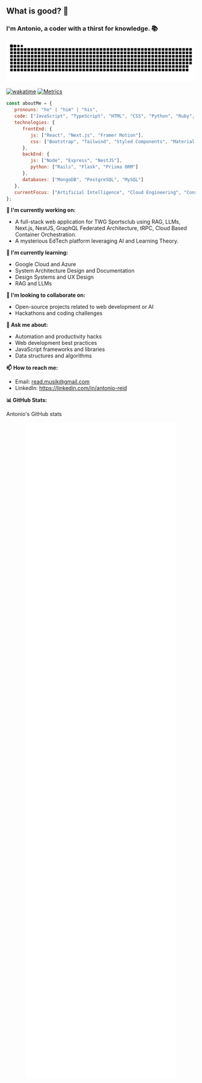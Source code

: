 ## What is good? 👋

### I'm Antonio, a coder with a thirst for knowledge. 📚

<picture>
  <source media="(prefers-color-scheme: dark)" srcset="https://raw.githubusercontent.com/platane/platane/output/github-contribution-grid-snake-dark.svg">
  <source media="(prefers-color-scheme: light)" srcset="https://raw.githubusercontent.com/platane/platane/output/github-contribution-grid-snake.svg">
  <img alt="github contribution grid snake animation" src="https://raw.githubusercontent.com/platane/platane/output/github-contribution-grid-snake.svg">
</picture>

[![wakatime](https://wakatime.com/badge/user/018dd211-b1fc-4a37-9172-f06c7f1fa85d.svg)](https://wakatime.com/@018dd211-b1fc-4a37-9172-f06c7f1fa85d)
[![Metrics](https://github.com/AReid987/AReid987/actions/workflows/main.yml/badge.svg)](https://github.com/AReid987/AReid987/actions/workflows/main.yml)

<!--START_SECTION:waka-->
<!--END_SECTION:waka-->

```javascript
const aboutMe = {
   pronouns: "he" | "him" | "his",
   code: ["JavaScript", "TypeScript", "HTML", "CSS", "Python", "Ruby", "SQL", "Bash"],
   technologies: {
      frontEnd: {
         js: ["React", "Next.js", "Framer Motion"],
         css: ["Bootstrap", "Tailwind", "Styled Components", "Material UI"]
      },
      backEnd: {
         js: ["Node", "Express", "NestJS"],
         python: ["Rails", "Flask", "Prisma ORM"]
      },
      databases: ["MongoDB", "PostgreSQL", "MySQL"]
   },
   currentFocus: ["Artificial Intelligence", "Cloud Engineering", "Constructivism"]
};
```

**🚀 I'm currently working on:**
- A full-stack web application for TWG Sportsclub using RAG, LLMs, Next.js, NestJS, GraphQL Federated Architecture, tRPC, Cloud Based Container Orchestration.
- A mysterious EdTech platform leveraging AI and Learning Theory.

**🌱 I'm currently learning:**
- Google Cloud and Azure
- System Architecture Design and Documentation
- Design Systems and UX Design
- RAG and LLMs

**👯 I'm looking to collaborate on:**
- Open-source projects related to web development or AI
- Hackathons and coding challenges

**💬 Ask me about:**
- Automation and productivity hacks
- Web development best practices
- JavaScript frameworks and libraries
- Data structures and algorithms

**📫 How to reach me:**
- Email: read.musik@gmail.com
- LinkedIn: https://linkedin.com/in/antonio-reid

**📊 GitHub Stats:**

Antonio's GitHub stats

<p align="center"><img src="/github-metrics.svg" alt="Metrics" width="400"></p>

